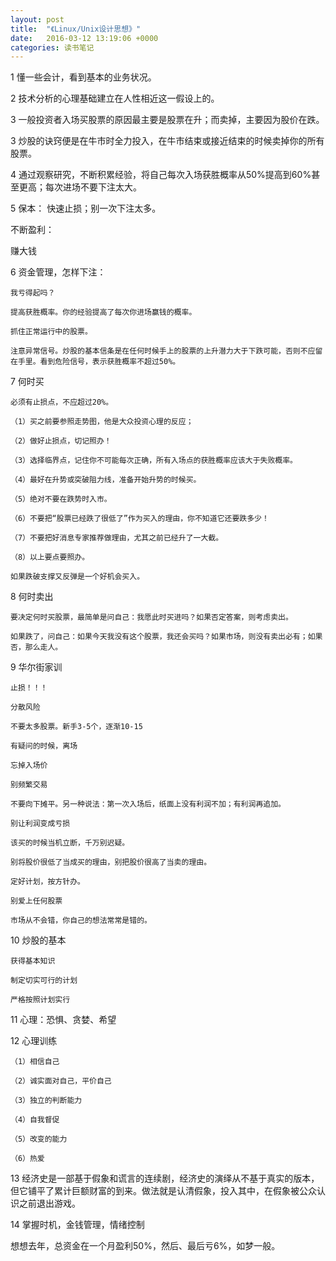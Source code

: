 ```yaml
---
layout: post
title:  "《Linux/Unix设计思想》"
date:   2016-03-12 13:19:06 +0000
categories: 读书笔记 
---
```


1 懂一些会计，看到基本的业务状况。

2 技术分析的心理基础建立在人性相近这一假设上的。

3 一般投资者入场买股票的原因最主要是股票在升；而卖掉，主要因为股价在跌。

3 炒股的诀窍便是在牛市时全力投入，在牛市结束或接近结束的时候卖掉你的所有股票。

4 通过观察研究，不断积累经验，将自己每次入场获胜概率从50%提高到60%甚至更高；每次进场不要下注太大。

5 保本： 快速止损；别一次下注太多。

  不断盈利：

  赚大钱

6 资金管理，怎样下注：

    我亏得起吗？

    提高获胜概率。你的经验提高了每次你进场赢钱的概率。

    抓住正常运行中的股票。

    注意异常信号。炒股的基本信条是在任何时候手上的股票的上升潜力大于下跌可能，否则不应留在手里。看到危险信号，表示获胜概率不超过50%。

7 何时买

    必须有止损点，不应超过20%。   

    （1）买之前要参照走势图，他是大众投资心理的反应；

    （2）做好止损点，切记照办！

    （3）选择临界点，记住你不可能每次正确，所有入场点的获胜概率应该大于失败概率。

    （4）最好在升势或突破阻力线，准备开始升势的时候买。

    （5）绝对不要在跌势时入市。

    （6）不要把“股票已经跌了很低了”作为买入的理由，你不知道它还要跌多少！

    （7）不要把好消息专家推荐做理由，尤其之前已经升了一大截。

    （8）以上要点要照办。

    如果跌破支撑又反弹是一个好机会买入。

8 何时卖出

    要决定何时买股票，最简单是问自己：我愿此时买进吗？如果否定答案，则考虑卖出。

    如果跌了，问自己：如果今天我没有这个股票，我还会买吗？如果市场，则没有卖出必有；如果否，那么走人。

9 华尔街家训

    止损！！！

    分散风险

    不要太多股票。新手3-5个，逐渐10-15

    有疑问的时候，离场

    忘掉入场价

    别频繁交易

    不要向下摊平。另一种说法：第一次入场后，纸面上没有利润不加；有利润再追加。

    别让利润变成亏损

    该买的时候当机立断，千万别迟疑。

    别将股价很低了当成买的理由，别把股价很高了当卖的理由。

    定好计划，按方针办。

    别爱上任何股票

    市场从不会错，你自己的想法常常是错的。

10 炒股的基本

    获得基本知识

    制定切实可行的计划

    严格按照计划实行

11 心理：恐惧、贪婪、希望

12 心理训练

    （1）相信自己

    （2）诚实面对自己，平价自己

    （3）独立的判断能力

    （4）自我督促

    （5）改变的能力

    （6）热爱

13 经济史是一部基于假象和谎言的连续剧，经济史的演绎从不基于真实的版本，但它铺平了累计巨额财富的到来。做法就是认清假象，投入其中，在假象被公众认识之前退出游戏。

14 掌握时机，金钱管理，情绪控制

 

想想去年，总资金在一个月盈利50%，然后、最后亏6%，如梦一般。






